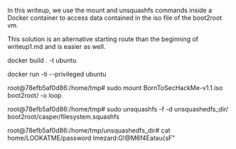 In this writeup, we use the mount and unsquashfs commands inside a Docker container to access data contained in the iso file of the boot2root vm.

This solution is an alternative starting route than the beginning of writeup1.md and is easier as well.

docker build . -t ubuntu

docker run -ti --privileged ubuntu

root@78efb5af0d86:/home/tmp# sudo mount BornToSecHackMe-v1.1.iso boot2root/ -o loop

root@78efb5af0d86:/home/tmp# sudo unsquashfs -f -d unsquashedfs_dir/ boot2root/casper/filesystem.squashfs

root@78efb5af0d86:/home/tmp/unsquashedfs_dir# cat home/LOOKATME/password
lmezard:G!@M6f4Eatau{sF"

